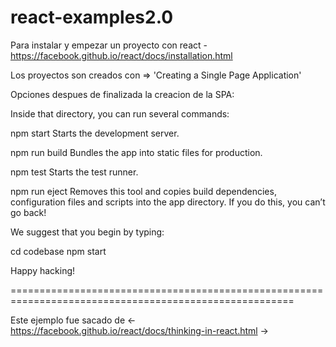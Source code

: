 # react-examples2.0

Para instalar y empezar un proyecto con react - https://facebook.github.io/react/docs/installation.html

Los proyectos son creados con => 'Creating a Single Page Application'

Opciones despues de finalizada la creacion de la SPA:

Inside that directory, you can run several commands:

  npm start
    Starts the development server.

  npm run build
    Bundles the app into static files for production.

  npm test
    Starts the test runner.

  npm run eject
    Removes this tool and copies build dependencies, configuration files
    and scripts into the app directory. If you do this, you can’t go back!

We suggest that you begin by typing:

  cd codebase
  npm start

Happy hacking!


=======================================================================================================

Este ejemplo fue sacado de <- https://facebook.github.io/react/docs/thinking-in-react.html ->
